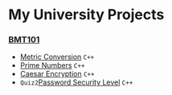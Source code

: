 # My University Projects

### [BMT101](/BMT101)
- [Metric Conversion](/BMT101/Metric_Conversion) `C++`
- [Prime Numbers](/BMT101/Prime_Numbers) `C++`
- [Caesar Encryption](/BMT101/Caesar_Encryption) `C++`
- `Quiz2`[Password Security Level](/BMT101/Pass_Security_Level) `C++`
